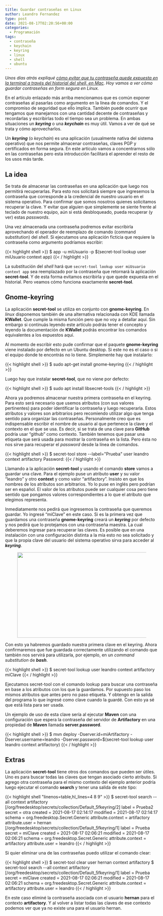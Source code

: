 ```yaml
---
title: Guardar contraseñas en Linux
author: Leandro Fernandez
type: post
date: 2021-08-17T02:20:56+00:00
categories:
  - Programación
tags:
  - contraseña
  - keychain
  - keyring
  - linux
  - shell
  - ubuntu
---
```


_Unos días atrás expliqué [cómo evitar que tu contraseña quede expuesta en la terminal a través del historial del shell, en Mac][1]. Hoy vamos a ver cómo guardar contraseñas en form segura en Linux._

En el artículo enlazado más arriba mencionamos que es común exponer contraseñas al pasarlas como argumento en la línea de comandos. Y el compromiso de seguridad que ello implica. También puede ocurrir que tengamos que manejarnos con una cantidad decente de contraseñas y recordarlas y escribirlas todo el tiempo sea un problema. En ambas situaciones un _**keyring**_ o una _**keychain**_ es muy útil. Vamos a ver de qué se trata y cómo aprovecharlos.

<!--more-->

Un **_keyring_** (o _keychain_) es una aplicación (usualmente nativa del sistema operativo) que nos permite almacenar contraseñas, claves PGP y certificados en forma segura. En este artículo vamos a concentrarnos sólo en las contraseñas pero esta introducción facilitará el aprender el resto de los usos más tarde.

## La idea

Se trata de almacenar las contraseñas en una aplicación que luego nos permitirá recuperarlas. Para esto nos solicitará siempre que ingresemos la contraseña que corresponde a la credencial de nuestro usuario en el sistema operativo. Para confirmar que somos nosotros quienes solicitamos recuperar la clave. Y evitar que alguien que simplemente se siente frente al teclado de nuestro equipo, aún si está desbloqueado, pueda recuperar (y ver) estas _passwords_.

Una vez almacenada una contraseña podremos evitar escribirla aprovechando el operador de reemplazo de comando (command substitution) del _shell_. Si ejecutamos una aplicación ficticia que requiere la contraseña como argumento podríamos escribir:

{{< highlight shell >}}
$ app -u miUsuario -p $(secret-tool lookup user miUsuario context app)
{{< / highlight >}}

La substitución del _shell_ hará que `secret-tool lookup user miUsuario context app` sea reemplazado por la contraseña que retornará la aplicación **secret-tool**. Y de esta forma evitamos escribirla y que quede expuesta en el historial. Pero veamos cómo funciona exactamente **secret-tool**.

## Gnome-keyring

La aplicación **secret-tool** se utiliza en conjunto con **gnome-keyring**. En _linux_ disponemos también de una alternativa relacionada con KDE llamada **KWallet**. Que cumple la misma función pero que no voy a detallar aquí. Sin embargo si continuás leyendo este artículo podrás tener el concepto y leyendo la documentación de **KWallet** podrás encontrar los comandos equivalentes a los expuestos aquí.

Al momento de escribir esto pude confirmar que el paquete **gnome-keyring** viene instalado por defecto en un Ubuntu desktop. Si este no es el caso o si el equipo donde te encontrás no lo tiene. Simplemente hay que instalarlo:

{{< highlight shell >}}
$ sudo apt-get install gnome-keyring
{{< / highlight >}}

Luego hay que instalar **secret-tool**, que no viene por defecto:

{{< highlight shell >}}
$ sudo apt install libsecret-tools
{{< / highlight >}}

Ahora ya podremos almacenar nuestra primera contraseña en el keyring. Para esto será necesario que usemos atributos (con sus valores pertinentes) para poder identificar la contraseña y luego recuperarla. Estos atributos y valores son arbitrarios pero recomiendo utilizar algo que tenga sentido para organizar las contraseñas. Personalmente creo que es indispensable escribir el nombre de usuario al que pertenece la clave y el contexto en el que se usa. Es decir, si se trata de una clave para **GitHub** podría usar &#8220;github&#8221; como contexto. También tenemos que pasar una etiqueta que será usada para mostrar la contraseña en la lista. Pero ésta no nos sirve para recuperar el _password_ desde la línea de comandos.

{{< highlight shell >}}
$ secret-tool store --label="Prueba" user leandro context artifactory
Password:
{{< / highlight >}}

Llamando a la aplicación **secret-tool** y usando el comando **store** vamos a guardar una clave. Para el ejemplo puse un atributo **user** y su valor &#8220;leandro&#8221; y otro **context** y como valor &#8220;artifactory&#8221;. Insisto en que los nombres de los atributos son arbitrarios. Yo lo puse en inglés pero podrían ser en español. El valor de los atributos puede ser cualquier cosa pero tiene sentido que pongamos valores correspondientes a lo que el atributo que elegimos representa.

Inmediatamente nos pedirá que ingresemos la contraseña que queremos guardar. Yo ingresé &#8220;miClave&#8221; en este caso. Si es la primera vez que guardamos una contraseña **gnome-keyring** creará un **_keyring_** por defecto y nos pedirá que lo protejamos con una contraseña maestra. La cual deberemos ingresar para recuperar las claves. Es posible que en una instalación con una configuración distinta a la mía esto no sea solicitado y que la propia clave del usuario del sistema operativo sirva para acceder al **_keyring_**.<figure class="wp-block-image size-large">

[<img loading="lazy" width="1024" height="280" src="https://blog.drk.com.ar/wp-content/uploads/2021/08/gnome-keyring-creation-1024x280.png" alt="" class="wp-image-2788" srcset="https://blog.drk.com.ar/wp-content/uploads/2021/08/gnome-keyring-creation-1024x280.png 1024w, https://blog.drk.com.ar/wp-content/uploads/2021/08/gnome-keyring-creation-300x82.png 300w, https://blog.drk.com.ar/wp-content/uploads/2021/08/gnome-keyring-creation-768x210.png 768w, https://blog.drk.com.ar/wp-content/uploads/2021/08/gnome-keyring-creation.png 1030w" sizes="(max-width: 1024px) 100vw, 1024px" />][2]</figure> 

Con esto ya habremos guardado nuestra primera clave en el keyring. Ahora confirmaremos que fue guardada correctamente utilizando el comando que también nos servirá para utilizarla, por ejemplo, en un _command substitution_ de **_bash_**.

{{< highlight shell >}}
$ secret-tool lookup user leandro context artifactory
miClave
{{< / highlight >}}

Ejecutamos secret-tool con el comando lookup para buscar una contraseña en base a los atributos con los que la guardamos. Por supuesto paso los mismos atributos que antes pero no paso etiqueta. Y obtengo en la salida del programa lo que ingresé como clave cuando la guardé. Con esto ya sé que está lista para ser usada.

Un ejemplo de uso de esta clave sería al ejecutar **Maven** con una configuración que espera la contraseña del servidor de **Artifactory** en una propiedad de **Maven** llamada **server.password**.

{{< highlight shell >}}
$ mvn deploy -Dserver.id=miArtifactory -Dserver.username=leandro -Dserver.password=$(secret-tool lookup user leandro context artifactory)
{{< / highlight >}}

## Extras

La aplicación **secret-tool** tiene otros dos comandos que pueden ser útiles. Uno es para buscar todas las claves que tengan asociado cierto atributo. Si agrego otra contraseña para el mismo contexto del ejemplo anterior podría luego ejecutar el comando **search** y tener una salida de este tipo:

{{< highlight shell "linenos=table,hl_lines=4 8 9" >}}
$ secret-tool search --all context artifactory
[/org/freedesktop/secrets/collection/Default_5fkeyring/2]
label = Prueba2
secret = otra
created = 2021-08-17 02:14:17
modified = 2021-08-17 02:14:17
schema = org.freedesktop.Secret.Generic
attribute.context = artifactory
attribute.user = hernan
[/org/freedesktop/secrets/collection/Default_5fkeyring/1]
label = Prueba
secret = miClave
created = 2021-08-17 02:06:21
modified = 2021-08-17 02:06:21
schema = org.freedesktop.Secret.Generic
attribute.context = artifactory
attribute.user = leandro
{{< / highlight >}}

Si quier eliminar una de las contraseñas puedo utilizar el comando clear:

{{< highlight shell >}}
$ secret-tool clear user hernan context artifactory
$ secret-tool search --all context artifactory
[/org/freedesktop/secrets/collection/Default_5fkeyring/1]
label = Prueba
secret = miClave
created = 2021-08-17 02:06:21
modified = 2021-08-17 02:06:21
schema = org.freedesktop.Secret.Generic
attribute.context = artifactory
attribute.user = leandro
{{< / highlight >}}

En este caso eliminé la contraseña asociada con el usuario **hernan** para el contexto **artifactory**. Y al volver a listar todas las claves de ese contexto podemos ver que ya no existe una para el usuario hernan.

 [1]: /2021/2-comandos-para-proteger-tu-contrasena
 [2]: https://blog.drk.com.ar/wp-content/uploads/2021/08/gnome-keyring-creation.png